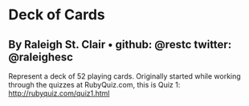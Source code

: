 # Deck of Cards
## By Raleigh St. Clair • github: @restc twitter: @raleighesc

Represent a deck of 52 playing cards. 
Originally started while working through the quizzes at RubyQuiz.com, this is Quiz 1: http://rubyquiz.com/quiz1.html
